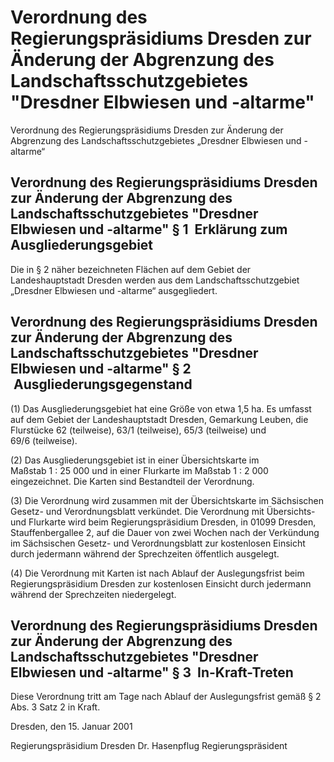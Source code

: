# Verordnung des Regierungspräsidiums Dresden zur Änderung der Abgrenzung des Landschaftsschutzgebietes "Dresdner Elbwiesen und -altarme"

Verordnung des Regierungspräsidiums Dresden zur Änderung der Abgrenzung des Landschaftsschutzgebietes „Dresdner Elbwiesen und -altarme“

## Verordnung des Regierungspräsidiums Dresden zur Änderung der Abgrenzung des Landschaftsschutzgebietes "Dresdner Elbwiesen und -altarme" § 1  Erklärung zum Ausgliederungsgebiet

Die in § 2 näher bezeichneten Flächen auf dem Gebiet der Landeshauptstadt Dresden werden aus dem Landschaftsschutzgebiet „Dresdner Elbwiesen und -altarme“ ausgegliedert.


## Verordnung des Regierungspräsidiums Dresden zur Änderung der Abgrenzung des Landschaftsschutzgebietes "Dresdner Elbwiesen und -altarme" § 2  Ausgliederungsgegenstand

(1) Das Ausgliederungsgebiet hat eine Größe von etwa 1,5 ha. Es umfasst auf dem Gebiet der Landeshauptstadt Dresden, Gemarkung Leuben, die Flurstücke 62 (teilweise), 63/1 (teilweise), 65/3 (teilweise) und 69/6 (teilweise).

(2) Das Ausgliederungsgebiet ist in einer Übersichtskarte im Maßstab 1 : 25 000 und in einer Flurkarte im Maßstab 1 : 2 000 eingezeichnet. Die Karten sind Bestandteil der Verordnung.

(3) Die Verordnung wird zusammen mit der Übersichtskarte im Sächsischen Gesetz- und Verordnungsblatt verkündet. Die Verordnung mit Übersichts- und Flurkarte wird beim Regierungspräsidium Dresden, in 01099 Dresden, Stauffenbergallee 2, auf die Dauer von zwei Wochen nach der Verkündung im Sächsischen Gesetz- und Verordnungsblatt zur kostenlosen Einsicht durch jedermann während der Sprechzeiten öffentlich ausgelegt.

(4) Die Verordnung mit Karten ist nach Ablauf der Auslegungsfrist beim Regierungspräsidium Dresden zur kostenlosen Einsicht durch jedermann während der Sprechzeiten niedergelegt.


## Verordnung des Regierungspräsidiums Dresden zur Änderung der Abgrenzung des Landschaftsschutzgebietes "Dresdner Elbwiesen und -altarme" § 3  In-Kraft-Treten

Diese Verordnung tritt am Tage nach Ablauf der Auslegungsfrist gemäß § 2 Abs. 3 Satz 2 in Kraft.

Dresden, den 15. Januar 2001

Regierungspräsidium Dresden 
             Dr. Hasenpflug 
             Regierungspräsident

